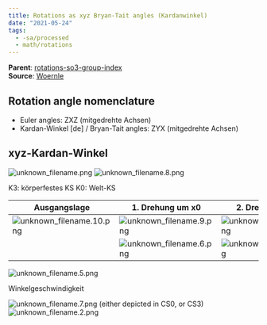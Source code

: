 ```yaml
---
title: Rotations as xyz Bryan-Tait angles (Kardanwinkel)
date: "2021-05-24"
tags:
  - -sa/processed
  - math/rotations
---
```


**Parent**: [rotations-so3-group-index](math/rotations/rotations-so3-group-index.md)  
**Source**: [Woernle](woernle-mehrkoerpersysteme.md)

## Rotation angle nomenclature
* Euler angles: ZXZ (mitgedrehte Achsen)
* Kardan-Winkel \[de\] / Bryan-Tait angles: ZYX (mitgedrehte Achsen)

## xyz-Kardan-Winkel

![unknown_filename.png](studienarbeit/_resources/Rotations_as_xyz_Bryan-Tait_angles_(Kardanwinkel).resources/unknown_filename.png)
![unknown_filename.8.png](studienarbeit/_resources/Rotations_as_xyz_Bryan-Tait_angles_(Kardanwinkel).resources/unknown_filename.8.png)

K3: körperfestes KS
K0: Welt-KS

| Ausgangslage | 1.  Drehung um x0 | 2.  Drehung um y1 | 3.  Drehung um z2 |
| --- | --- | --- | --- |
| ![unknown_filename.10.png](studienarbeit/_resources/Rotations_as_xyz_Bryan-Tait_angles_(Kardanwinkel).resources/unknown_filename.10.png) | ![unknown_filename.9.png](studienarbeit/_resources/Rotations_as_xyz_Bryan-Tait_angles_(Kardanwinkel).resources/unknown_filename.9.png) | ![unknown_filename.11.png](studienarbeit/_resources/Rotations_as_xyz_Bryan-Tait_angles_(Kardanwinkel).resources/unknown_filename.11.png) | ![unknown_filename.1.png](studienarbeit/_resources/Rotations_as_xyz_Bryan-Tait_angles_(Kardanwinkel).resources/unknown_filename.1.png) |
|     | ![unknown_filename.6.png](studienarbeit/_resources/Rotations_as_xyz_Bryan-Tait_angles_(Kardanwinkel).resources/unknown_filename.6.png) | ![unknown_filename.3.png](studienarbeit/_resources/Rotations_as_xyz_Bryan-Tait_angles_(Kardanwinkel).resources/unknown_filename.3.png) | ![unknown_filename.4.png](studienarbeit/_resources/Rotations_as_xyz_Bryan-Tait_angles_(Kardanwinkel).resources/unknown_filename.4.png) |

![unknown_filename.5.png](studienarbeit/_resources/Rotations_as_xyz_Bryan-Tait_angles_(Kardanwinkel).resources/unknown_filename.5.png)

Winkelgeschwindigkeit

![unknown_filename.7.png](studienarbeit/_resources/Rotations_as_xyz_Bryan-Tait_angles_(Kardanwinkel).resources/unknown_filename.7.png) (either depicted in CS0, or CS3)
![unknown_filename.2.png](studienarbeit/_resources/Rotations_as_xyz_Bryan-Tait_angles_(Kardanwinkel).resources/unknown_filename.2.png)

